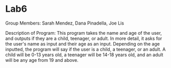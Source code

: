 # Lab6

Group Members: Sarah Mendez, Dana Pinadella, Joe Lis

Description of Program: This program takes the name and age of the user, and outputs if they are a child, teenager, or adult. 
In more detail, it asks for the user's name as input and their age as an input. Depending on the age inputted, the program will say if the user is a child, 
a teenager, or an adult. A child will be 0-13 years old, a teenager will be 14-18 years old, and an adult will be any age from 19 and above.
